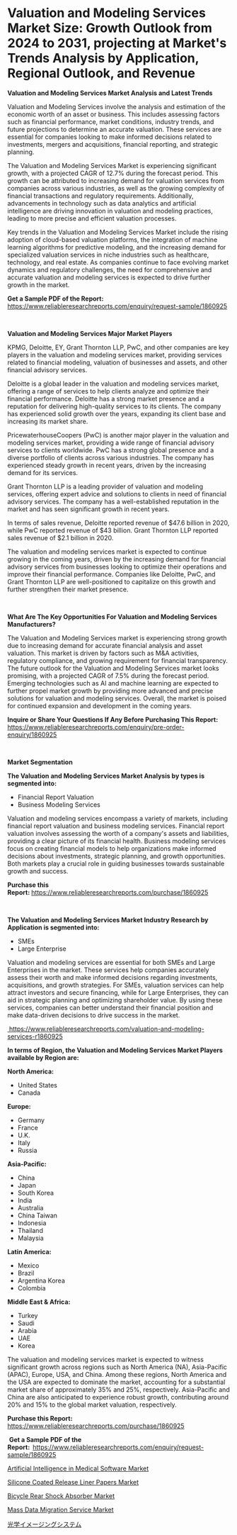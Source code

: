 <p><h1>Valuation and Modeling Services Market Size: Growth Outlook from 2024 to 2031, projecting at Market's Trends Analysis by Application, Regional Outlook, and Revenue</h1></p><p><strong>Valuation and Modeling Services Market Analysis and Latest Trends</strong></p>
<p><p>Valuation and Modeling Services involve the analysis and estimation of the economic worth of an asset or business. This includes assessing factors such as financial performance, market conditions, industry trends, and future projections to determine an accurate valuation. These services are essential for companies looking to make informed decisions related to investments, mergers and acquisitions, financial reporting, and strategic planning.</p><p>The Valuation and Modeling Services Market is experiencing significant growth, with a projected CAGR of 12.7% during the forecast period. This growth can be attributed to increasing demand for valuation services from companies across various industries, as well as the growing complexity of financial transactions and regulatory requirements. Additionally, advancements in technology such as data analytics and artificial intelligence are driving innovation in valuation and modeling practices, leading to more precise and efficient valuation processes.</p><p>Key trends in the Valuation and Modeling Services Market include the rising adoption of cloud-based valuation platforms, the integration of machine learning algorithms for predictive modeling, and the increasing demand for specialized valuation services in niche industries such as healthcare, technology, and real estate. As companies continue to face evolving market dynamics and regulatory challenges, the need for comprehensive and accurate valuation and modeling services is expected to drive further growth in the market.</p></p>
<p><strong>Get a Sample PDF of the Report:&nbsp;</strong> <a href="https://www.reliableresearchreports.com/enquiry/request-sample/1860925">https://www.reliableresearchreports.com/enquiry/request-sample/1860925</a></p>
<p>&nbsp;</p>
<p><strong>Valuation and Modeling Services Major Market Players</strong></p>
<p><p>KPMG, Deloitte, EY, Grant Thornton LLP, PwC, and other companies are key players in the valuation and modeling services market, providing services related to financial modeling, valuation of businesses and assets, and other financial advisory services. </p><p>Deloitte is a global leader in the valuation and modeling services market, offering a range of services to help clients analyze and optimize their financial performance. Deloitte has a strong market presence and a reputation for delivering high-quality services to its clients. The company has experienced solid growth over the years, expanding its client base and increasing its market share.</p><p>PricewaterhouseCoopers (PwC) is another major player in the valuation and modeling services market, providing a wide range of financial advisory services to clients worldwide. PwC has a strong global presence and a diverse portfolio of clients across various industries. The company has experienced steady growth in recent years, driven by the increasing demand for its services.</p><p>Grant Thornton LLP is a leading provider of valuation and modeling services, offering expert advice and solutions to clients in need of financial advisory services. The company has a well-established reputation in the market and has seen significant growth in recent years.</p><p>In terms of sales revenue, Deloitte reported revenue of $47.6 billion in 2020, while PwC reported revenue of $43 billion. Grant Thornton LLP reported sales revenue of $2.1 billion in 2020.</p><p>The valuation and modeling services market is expected to continue growing in the coming years, driven by the increasing demand for financial advisory services from businesses looking to optimize their operations and improve their financial performance. Companies like Deloitte, PwC, and Grant Thornton LLP are well-positioned to capitalize on this growth and further strengthen their market presence.</p></p>
<p>&nbsp;</p>
<p><strong>What Are The Key Opportunities For Valuation and Modeling Services Manufacturers?</strong></p>
<p><p>The Valuation and Modeling Services market is experiencing strong growth due to increasing demand for accurate financial analysis and asset valuation. This market is driven by factors such as M&A activities, regulatory compliance, and growing requirement for financial transparency. The future outlook for the Valuation and Modeling Services market looks promising, with a projected CAGR of 7.5% during the forecast period. Emerging technologies such as AI and machine learning are expected to further propel market growth by providing more advanced and precise solutions for valuation and modeling services. Overall, the market is poised for continued expansion and development in the coming years.</p></p>
<p><strong>Inquire or Share Your Questions If Any Before Purchasing This Report:</strong> <a href="https://www.reliableresearchreports.com/enquiry/pre-order-enquiry/1860925">https://www.reliableresearchreports.com/enquiry/pre-order-enquiry/1860925</a></p>
<p>&nbsp;</p>
<p><strong>Market Segmentation</strong></p>
<p><strong>The Valuation and Modeling Services Market Analysis by types is segmented into:</strong></p>
<p><ul><li>Financial Report Valuation</li><li>Business Modeling Services</li></ul></p>
<p><p>Valuation and modeling services encompass a variety of markets, including financial report valuation and business modeling services. Financial report valuation involves assessing the worth of a company's assets and liabilities, providing a clear picture of its financial health. Business modeling services focus on creating financial models to help organizations make informed decisions about investments, strategic planning, and growth opportunities. Both markets play a crucial role in guiding businesses towards sustainable growth and success.</p></p>
<p><strong>Purchase this Report:&nbsp;</strong><a href="https://www.reliableresearchreports.com/purchase/1860925">https://www.reliableresearchreports.com/purchase/1860925</a></p>
<p>&nbsp;</p>
<p><strong>The Valuation and Modeling Services Market Industry Research by Application is segmented into:</strong></p>
<p><ul><li>SMEs</li><li>Large Enterprise</li></ul></p>
<p><p>Valuation and modeling services are essential for both SMEs and Large Enterprises in the market. These services help companies accurately assess their worth and make informed decisions regarding investments, acquisitions, and growth strategies. For SMEs, valuation services can help attract investors and secure financing, while for Large Enterprises, they can aid in strategic planning and optimizing shareholder value. By using these services, companies can better understand their financial position and make data-driven decisions to drive success in the market.</p></p>
<p><a href="https://www.reliableresearchreports.com/valuation-and-modeling-services-r1860925">&nbsp;https://www.reliableresearchreports.com/valuation-and-modeling-services-r1860925</a></p>
<p><strong>In terms of Region, the Valuation and Modeling Services Market Players available by Region are:</strong></p>
<p>
    <p> <strong> North America: </strong>
        <ul>
            <li>United States</li>
            <li>Canada</li>
        </ul>
        </p> 
    <p> <strong> Europe: </strong>
        <ul>
            <li>Germany</li>
            <li>France</li>
            <li>U.K.</li>
            <li>Italy</li>
            <li>Russia</li>
        </ul>
        </p> 
    <p> <strong> Asia-Pacific: </strong>
        <ul>
            <li>China</li>
            <li>Japan</li>
            <li>South Korea</li>
            <li>India</li>
            <li>Australia</li>
            <li>China Taiwan</li>
            <li>Indonesia</li>
            <li>Thailand</li>
            <li>Malaysia</li>
        </ul>
        </p> 
    <p> <strong> Latin America: </strong>
        <ul>
            <li>Mexico</li>
            <li>Brazil</li>
            <li>Argentina Korea</li>
            <li>Colombia</li>
        </ul>
        </p> 
    <p> <strong> Middle East & Africa: </strong>
        <ul>
            <li>Turkey</li>
            <li>Saudi</li>
            <li>Arabia</li>
            <li>UAE</li>
            <li>Korea</li>
        </ul>
    </p>
    </p>
<p><p>The valuation and modeling services market is expected to witness significant growth across regions such as North America (NA), Asia-Pacific (APAC), Europe, USA, and China. Among these regions, North America and the USA are expected to dominate the market, accounting for a substantial market share of approximately 35% and 25%, respectively. Asia-Pacific and China are also anticipated to experience robust growth, contributing around 20% and 15% to the global market valuation, respectively.</p></p>
<p><strong>Purchase this Report: </strong><a href="https://www.reliableresearchreports.com/purchase/1860925">https://www.reliableresearchreports.com/purchase/1860925</a></p>
<p>&nbsp;<strong>Get a Sample PDF of the Report:&nbsp;&nbsp;</strong><a href="https://www.reliableresearchreports.com/enquiry/request-sample/1860925">https://www.reliableresearchreports.com/enquiry/request-sample/1860925</a></p>
<p><strong></strong></p>
<p><p><a href="https://www.linkedin.com/pulse/artificial-intelligence-medical-software-market-size-growth-outlook-bpfme">Artificial Intelligence in Medical Software Market</a></p><p><a href="https://www.linkedin.com/pulse/silicone-coated-release-liner-papers-market-insights-8gcgf">Silicone Coated Release Liner Papers Market</a></p><p><a href="https://issuu.com/reportprime-2/docs/bicycle-rear-shock-absorber-market-size-2030.pptx">Bicycle Rear Shock Absorber Market</a></p><p><a href="https://github.com/JennyferFeil2023/Market-Research-Report-List-1/blob/main/mass-data-migration-service-market.md">Mass Data Migration Service Market</a></p><p><a href="https://github.com/oqxogxyvqe90775/Market-Research-Report-List-2/blob/main/331846162403.md">光学イメージングシステム</a></p></p>